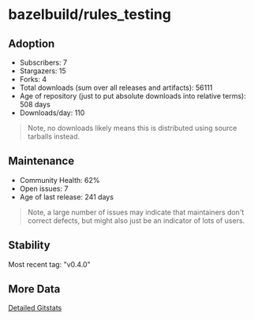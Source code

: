 # bazelbuild/rules_testing

## Adoption

- Subscribers: 7
- Stargazers: 15
- Forks: 4
- Total downloads (sum over all releases and artifacts): 56111
- Age of repository (just to put absolute downloads into relative terms): 508 days
- Downloads/day: 110

> Note, no downloads likely means this is distributed using source tarballs instead.

## Maintenance

- Community Health: 62%
- Open issues: 7
- Age of last release: 241 days

> Note, a large number of issues may indicate that maintainers don't correct defects, but might also
> just be an indicator of lots of users.

## Stability

Most recent tag: "v0.4.0"

## More Data

[Detailed Gitstats](/bazel-catalog/gitstats/bazelbuild/rules_testing)

